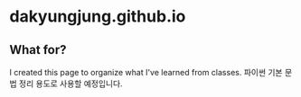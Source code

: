 # dakyungjung.github.io

## What for? 
I created this page to organize what I've learned from classes.
파이썬 기본 문법 정리 용도로 사용할 예정입니다. 
